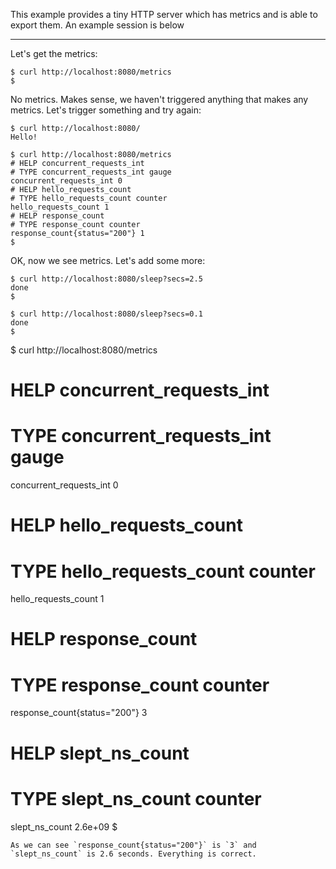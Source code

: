 This example provides a tiny HTTP server which has metrics and is able to export them. An example session is below

---

Let's get the metrics:
```
$ curl http://localhost:8080/metrics
$
```
No metrics. Makes sense, we haven't triggered anything that makes any metrics. Let's trigger something and try again:
```
$ curl http://localhost:8080/
Hello!
```
```
$ curl http://localhost:8080/metrics
# HELP concurrent_requests_int
# TYPE concurrent_requests_int gauge
concurrent_requests_int 0
# HELP hello_requests_count
# TYPE hello_requests_count counter
hello_requests_count 1
# HELP response_count
# TYPE response_count counter
response_count{status="200"} 1
$
```
OK, now we see metrics. Let's add some more:
```
$ curl http://localhost:8080/sleep?secs=2.5
done
$
```
```
$ curl http://localhost:8080/sleep?secs=0.1
done
$
```
$ curl http://localhost:8080/metrics
# HELP concurrent_requests_int
# TYPE concurrent_requests_int gauge
concurrent_requests_int 0
# HELP hello_requests_count
# TYPE hello_requests_count counter
hello_requests_count 1
# HELP response_count
# TYPE response_count counter
response_count{status="200"} 3
# HELP slept_ns_count
# TYPE slept_ns_count counter
slept_ns_count 2.6e+09
$
```
As we can see `response_count{status="200"}` is `3` and `slept_ns_count` is 2.6 seconds. Everything is correct.
